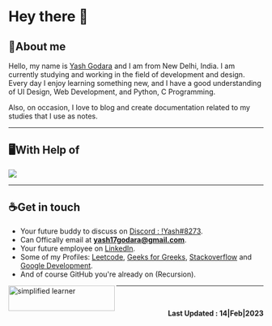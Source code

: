 # Hey there :wave:



## 🔖About me
Hello, my name is [Yash Godara](https://github.com/y17godara) and I am from New Delhi, India. I am currently studying and working in the field of development and design. Every day I enjoy learning something new, and I have a good understanding of UI Design, Web Development, and Python, C Programming. 

Also, on occasion, I love to blog and create documentation related to my studies that I use as notes.

<hr>

## 🖥️With Help of
<p align="left">
  <a href="https://skillicons.dev">
    <img src="https://skillicons.dev/icons?i=python,figma,git,github,vscode,powershell,stackoverflow," />
  </a>
</p>

<hr>

## ☕Get in touch
- Your future buddy to discuss on [Discord : !Yash#8273](https://discord.com/).
- Can Offically email at **yash17godara@gmail.com**.
- Your future employee on [LinkedIn](https://www.linkedin.com/in/yash-godara-a91442246/).
- Some of my Profiles: [Leetcode](https://leetcode.com/y17godara/), [Geeks for Greeks](https://auth.geeksforgeeks.org/user/yashgodara), [Stackoverflow](https://stackoverflow.com/users/17114824/yashgodara) and [Google Development](https://g.dev/YashGodara).
- And of course GitHub you're already on (Recursion).
<p><a href="#"> <img align="left" src="https://cdn.buymeacoffee.com/buttons/v2/default-yellow.png" height="50" width="210" alt="simplified learner" /></a></p>

<hr>
<br>

<p align="right"><b>Last Updated : 14|Feb|2023</b></p>
